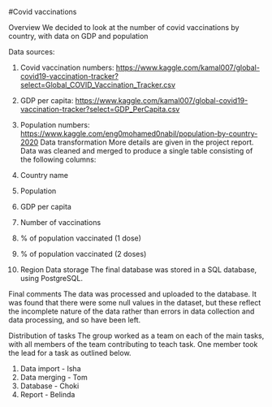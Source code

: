 
#Covid vaccinations

Overview
We decided to look at the number of covid vaccinations by country, with data on GDP and population

Data sources:
1. Covid vaccination numbers: https://www.kaggle.com/kamal007/global-covid19-vaccination-tracker?select=Global_COVID_Vaccination_Tracker.csv
2. GDP per capita: https://www.kaggle.com/kamal007/global-covid19-vaccination-tracker?select=GDP_PerCapita.csv
3. Population numbers: https://www.kaggle.com/eng0mohamed0nabil/population-by-country-2020
Data transformation
More details are given in the project report. Data was cleaned and merged to produce a single table consisting of the following columns:

1. Country name
2. Population
3. GDP per capita
4. Number of vaccinations
5. % of population vaccinated (1 dose)
6. % of population vaccinated (2 doses)
7. Region
Data storage
The final database was stored in a SQL database, using PostgreSQL.

Final comments
The data was processed and uploaded to the database. It was found that there were some null values in the dataset, but these reflect the incomplete nature of the data rather than errors in data collection and data processing, and so have been left.

Distribution of tasks
The group worked as a team on each of the main tasks, with all members of the team contributing to teach task. One member took the lead for a task as outlined below.

1. Data import - Isha
2. Data merging - Tom
3. Database - Choki
4. Report - Belinda

